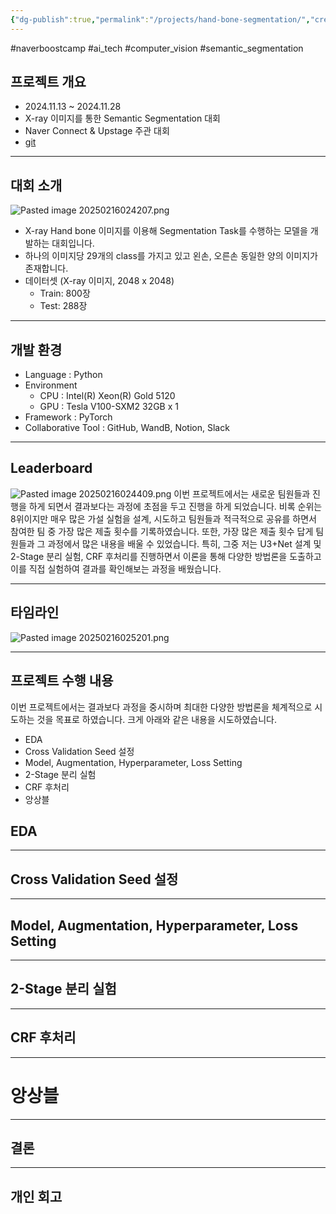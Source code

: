 ```yaml
---
{"dg-publish":true,"permalink":"/projects/hand-bone-segmentation/","created":"2025-02-16T02:25:19.021+09:00","updated":"2025-02-16T03:59:57.610+09:00"}
---
```


#naverboostcamp #ai_tech #computer_vision #semantic_segmentation
## 프로젝트 개요
- 2024.11.13 ~ 2024.11.28
- X-ray 이미지를 통한 Semantic Segmentation 대회
- Naver Connect & Upstage 주관 대회
- [git](https://github.com/boostcampaitech7/level2-cv-semanticsegmentation-cv-14-lv3.git)

---
## 대회 소개
![Pasted image 20250216024207.png](/img/user/Pasted%20image%2020250216024207.png)
- X-ray Hand bone 이미지를 이용해 Segmentation Task를 수행하는 모델을 개발하는 대회입니다. 
- 하나의 이미지당 29개의 class를 가지고 있고 왼손, 오른손 동일한 양의 이미지가 존재합니다.
- 데이터셋 (X-ray 이미지, 2048 x 2048)
	- Train: 800장
	- Test: 288장

---
## 개발 환경
- Language : Python
- Environment
	- CPU : Intel(R) Xeon(R) Gold 5120
	- GPU : Tesla V100-SXM2 32GB x 1
- Framework : PyTorch
- Collaborative Tool : GitHub, WandB, Notion, Slack

---
## Leaderboard
![Pasted image 20250216024409.png](/img/user/Pasted%20image%2020250216024409.png)
	이번 프로젝트에서는 새로운 팀원들과 진행을 하게 되면서 결과보다는 과정에 초점을 두고 진행을 하게 되었습니다. 비록 순위는 8위이지만 매우 많은 가설 실험을 설계, 시도하고 팀원들과 적극적으로 공유를 하면서 참여한 팀 중 가장 많은 제출 횟수를 기록하였습니다. 또한, 가장 많은 제출 횟수 답게 팀원들과 그 과정에서 많은 내용을 배울 수 있었습니다. 특히, 그중 저는 U3+Net 설계 및 2-Stage 분리 실험, CRF 후처리를 진행하면서 이론을 통해 다양한 방법론을 도출하고 이를 직접 실험하여 결과를 확인해보는 과정을 배웠습니다. 

---
## 타임라인
![Pasted image 20250216025201.png](/img/user/Pasted%20image%2020250216025201.png)

---
## 프로젝트 수행 내용
이번 프로젝트에서는 결과보다 과정을 중시하며 최대한 다양한 방법론을 체계적으로 시도하는 것을 목표로 하였습니다. 크게 아래와 같은 내용을 시도하였습니다.
- EDA
- Cross Validation Seed 설정
- Model, Augmentation, Hyperparameter, Loss Setting
- 2-Stage 분리 실험
- CRF 후처리
- 앙상블

## EDA
---
## Cross Validation Seed 설정

---
## Model, Augmentation, Hyperparameter, Loss Setting

---
## 2-Stage 분리 실험

---
## CRF 후처리

---

# 앙상블

---
## 결론

---
## 개인 회고